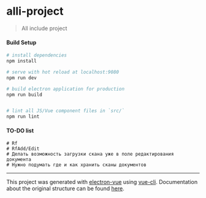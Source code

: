 # alli-project

> All include project

#### Build Setup

``` bash
# install dependencies
npm install

# serve with hot reload at localhost:9080
npm run dev

# build electron application for production
npm run build


# lint all JS/Vue component files in `src/`
npm run lint

```

#### TO-DO list

```
# Rf
# RfAdd/Edit
# Делать возможность загрузки скана уже в поле редактирования документа
# Нужно подумать где и как хранить сканы документов
```
---

This project was generated with [electron-vue](https://github.com/SimulatedGREG/electron-vue) using [vue-cli](https://github.com/vuejs/vue-cli). Documentation about the original structure can be found [here](https://simulatedgreg.gitbooks.io/electron-vue/content/index.html).